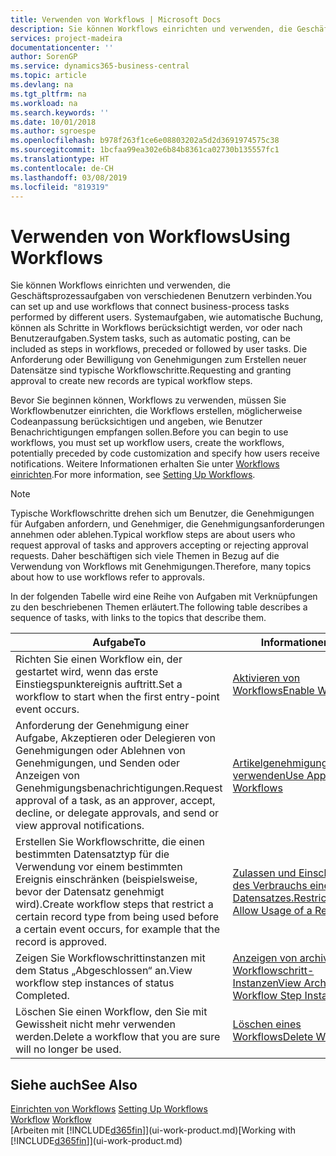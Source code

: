 ```yaml
---
title: Verwenden von Workflows | Microsoft Docs
description: Sie können Workflows einrichten und verwenden, die Geschäftsprozessaufgaben von verschiedenen Benutzern verbinden. Systemaufgaben, wie automatische Buchung, können als Schritte in Workflows berücksichtigt werden, vor oder nach Benutzeraufgaben. Die Anforderung oder Bewilligung von Genehmigungen zum Erstellen neuer Datensätze sind typische Workflowschritte.
services: project-madeira
documentationcenter: ''
author: SorenGP
ms.service: dynamics365-business-central
ms.topic: article
ms.devlang: na
ms.tgt_pltfrm: na
ms.workload: na
ms.search.keywords: ''
ms.date: 10/01/2018
ms.author: sgroespe
ms.openlocfilehash: b978f263f1ce6e08803202a5d2d3691974575c38
ms.sourcegitcommit: 1bcfaa99ea302e6b84b8361ca02730b135557fc1
ms.translationtype: HT
ms.contentlocale: de-CH
ms.lasthandoff: 03/08/2019
ms.locfileid: "819319"
---
```

# <a name="using-workflows"></a><span data-ttu-id="d1010-105">Verwenden von Workflows</span><span class="sxs-lookup"><span data-stu-id="d1010-105">Using Workflows</span></span>
<span data-ttu-id="d1010-106">Sie können Workflows einrichten und verwenden, die Geschäftsprozessaufgaben von verschiedenen Benutzern verbinden.</span><span class="sxs-lookup"><span data-stu-id="d1010-106">You can set up and use workflows that connect business-process tasks performed by different users.</span></span> <span data-ttu-id="d1010-107">Systemaufgaben, wie automatische Buchung, können als Schritte in Workflows berücksichtigt werden, vor oder nach Benutzeraufgaben.</span><span class="sxs-lookup"><span data-stu-id="d1010-107">System tasks, such as automatic posting, can be included as steps in workflows, preceded or followed by user tasks.</span></span> <span data-ttu-id="d1010-108">Die Anforderung oder Bewilligung von Genehmigungen zum Erstellen neuer Datensätze sind typische Workflowschritte.</span><span class="sxs-lookup"><span data-stu-id="d1010-108">Requesting and granting approval to create new records are typical workflow steps.</span></span>  

 <span data-ttu-id="d1010-109">Bevor Sie beginnen können, Workflows zu verwenden, müssen Sie Workflowbenutzer einrichten, die Workflows erstellen, möglicherweise Codeanpassung berücksichtigen und angeben, wie Benutzer Benachrichtigungen empfangen sollen.</span><span class="sxs-lookup"><span data-stu-id="d1010-109">Before you can begin to use workflows, you must set up workflow users, create the workflows, potentially preceded by code customization and specify how users receive notifications.</span></span> <span data-ttu-id="d1010-110">Weitere Informationen erhalten Sie unter [Workflows einrichten](across-set-up-workflows.md).</span><span class="sxs-lookup"><span data-stu-id="d1010-110">For more information, see [Setting Up Workflows](across-set-up-workflows.md).</span></span>  

> [!NOTE]  
>  <span data-ttu-id="d1010-111">Typische Workflowschritte drehen sich um Benutzer, die Genehmigungen für Aufgaben anfordern, und Genehmiger, die Genehmigungsanforderungen annehmen oder ablehen.</span><span class="sxs-lookup"><span data-stu-id="d1010-111">Typical workflow steps are about users who request approval of tasks and approvers accepting or rejecting approval requests.</span></span> <span data-ttu-id="d1010-112">Daher beschäftigen sich viele Themen in Bezug auf die Verwendung von Workflows mit Genehmigungen.</span><span class="sxs-lookup"><span data-stu-id="d1010-112">Therefore, many topics about how to use workflows refer to approvals.</span></span>  

 <span data-ttu-id="d1010-113">In der folgenden Tabelle wird eine Reihe von Aufgaben mit Verknüpfungen zu den beschriebenen Themen erläutert.</span><span class="sxs-lookup"><span data-stu-id="d1010-113">The following table describes a sequence of tasks, with links to the topics that describe them.</span></span>  

|<span data-ttu-id="d1010-114">**Aufgabe**</span><span class="sxs-lookup"><span data-stu-id="d1010-114">**To**</span></span>|<span data-ttu-id="d1010-115">**Informationen**</span><span class="sxs-lookup"><span data-stu-id="d1010-115">**See**</span></span>|  
|------------|-------------|  
|<span data-ttu-id="d1010-116">Richten Sie einen Workflow ein, der gestartet wird, wenn das erste Einstiegspunktereignis auftritt.</span><span class="sxs-lookup"><span data-stu-id="d1010-116">Set a workflow to start when the first entry-point event occurs.</span></span>|[<span data-ttu-id="d1010-117">Aktivieren von Workflows</span><span class="sxs-lookup"><span data-stu-id="d1010-117">Enable Workflows</span></span>](across-how-to-enable-workflows.md)|  
|<span data-ttu-id="d1010-118">Anforderung der Genehmigung einer Aufgabe, Akzeptieren oder Delegieren von Genehmigungen oder Ablehnen von Genehmigungen, und Senden oder Anzeigen von Genehmigungsbenachrichtigungen.</span><span class="sxs-lookup"><span data-stu-id="d1010-118">Request approval of a task, as an approver, accept, decline, or delegate approvals, and send or view approval notifications.</span></span>|[<span data-ttu-id="d1010-119">Artikelgenehmigungsworkflow verwenden</span><span class="sxs-lookup"><span data-stu-id="d1010-119">Use Approval Workflows</span></span>](across-how-use-approval-workflows.md)|  
|<span data-ttu-id="d1010-120">Erstellen Sie Workflowschritte, die einen bestimmten Datensatztyp für die Verwendung vor einem bestimmten Ereignis einschränken (beispielsweise, bevor der Datensatz genehmigt wird).</span><span class="sxs-lookup"><span data-stu-id="d1010-120">Create workflow steps that restrict a certain record type from being used before a certain event occurs, for example that the record is approved.</span></span>|[<span data-ttu-id="d1010-121"> Zulassen und Einschränken des Verbrauchs eines Datensatzes.</span><span class="sxs-lookup"><span data-stu-id="d1010-121">Restrict and Allow Usage of a Record</span></span>](across-how-to-restrict-and-allow-usage-of-a-record.md)|  
|<span data-ttu-id="d1010-122">Zeigen Sie Workflowschrittinstanzen mit dem Status „Abgeschlossen“ an.</span><span class="sxs-lookup"><span data-stu-id="d1010-122">View workflow step instances of status Completed.</span></span>|[<span data-ttu-id="d1010-123">Anzeigen von archivierten Workflowschritt-Instanzen</span><span class="sxs-lookup"><span data-stu-id="d1010-123">View Archived Workflow Step Instances</span></span>](across-how-to-view-archived-workflow-step-instances.md)|  
|<span data-ttu-id="d1010-124">Löschen Sie einen Workflow, den Sie mit Gewissheit nicht mehr verwenden werden.</span><span class="sxs-lookup"><span data-stu-id="d1010-124">Delete a workflow that you are sure will no longer be used.</span></span>|[<span data-ttu-id="d1010-125">Löschen eines Workflows</span><span class="sxs-lookup"><span data-stu-id="d1010-125">Delete Workflows</span></span>](across-how-to-delete-workflows.md)|  

## <a name="see-also"></a><span data-ttu-id="d1010-126">Siehe auch</span><span class="sxs-lookup"><span data-stu-id="d1010-126">See Also</span></span>  
<span data-ttu-id="d1010-127">[Einrichten von Workflows](across-set-up-workflows.md) </span><span class="sxs-lookup"><span data-stu-id="d1010-127">[Setting Up Workflows](across-set-up-workflows.md) </span></span>  
<span data-ttu-id="d1010-128">[Workflow](across-workflow.md) </span><span class="sxs-lookup"><span data-stu-id="d1010-128">[Workflow](across-workflow.md) </span></span>  
<span data-ttu-id="d1010-129">[Arbeiten mit [!INCLUDE[d365fin](includes/d365fin_md.md)]](ui-work-product.md)</span><span class="sxs-lookup"><span data-stu-id="d1010-129">[Working with [!INCLUDE[d365fin](includes/d365fin_md.md)]](ui-work-product.md)</span></span>
